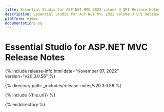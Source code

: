 ```yaml
---
title: Essential Studio for ASP.NET MVC 2022 volume 3 SP1 Release Notes  
description: Essential Studio for ASP.NET MVC 2022 volume 3 SP1 Release Notes  
platform: ejmvc
documentation: ug
---
```


# Essential Studio for ASP.NET MVC  Release Notes  

{% include release-info.html date="November 07, 2022"  version="v20.3.0.56" %} 

{% directory path: _includes/release-notes/v20.3.0.56 %}

{% include {{file.url}} %}

{% enddirectory %}